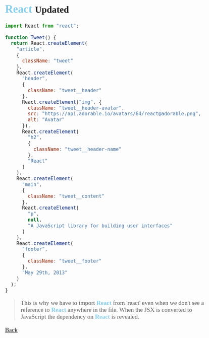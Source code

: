 <head>
  <link 
      rel="stylesheet" 
      type="text/css" 
      media="all" 
      href="./color.css"/>
  <link 
      rel="stylesheet" 
      type="text/css" 
      media="all" 
      href="./CSS.css"/>
  <link 
      href="https://fonts.googleapis.com/css?family=Fira+Mono:500&display=swap" 
      rel="stylesheet">

<style> 

html>body, p {
  font-family: ubuntu;
  font-size: 1.1em;
  text-shadow:none;
}
h2>code, p>code, li>code, div>code {
    background-color: #09A;
    border-radius: 7px;
    box-shadow: 
      1px 1px 1px #000,
      -1px -1px 1px #FFF,
      -1px 1px 2px #000,
      1px -1px 2px #000;
    color: #00f;
    margin: 5px;
    padding: 2px;
    font-family: 'Fira Mono', monospace;
    text-shadow:none;
    font-size:0.8em
}
body ::selection {
  /*highlighting*/
  background: transparent;
  text-shadow: 
    1px  0px 1px ,
    0px  1px 1px ,
    -1px  0px 1px ,
    0px -1px 1px ,
    0px  1px black ,
    1px  0px black ,
    -1px  0px black ,
    0px -1px black ;
  text-outline: black;  
}
.react {
  color:skyblue;
  font-weight:bolder;
}
</style>
</head>    

# <span class="react">React</span> <small>Updated</small>


``` js
import React from "react";

function Tweet() {
  return React.createElement(
    "article",
    {
      className: "tweet"
    },
    React.createElement(
      "header",
      {
        className: "tweet__header"
      },
      React.createElement("img", {
        className: "tweet__header-avatar",
        src: "https://api.adorable.io/avatars/64/react@adorable.png",
        alt: "Avatar"
      }),
      React.createElement(
        "h2",
        {
          className: "tweet__header-name"
        },
        "React"
      )
    ),
    React.createElement(
      "main",
      {
        className: "tweet__content"
      },
      React.createElement(
        "p",
        null,
        "A JavaScript library for building user interfaces"
      )
    ),
    React.createElement(
      "footer",
      {
        className: "tweet__footer"
      },
      "May 29th, 2013"
    )
  );
}

```

>This is why we have to import <span class="react">React</span> from 'react' even when we don't see a reference to <span class="react">React</span> anywhere in the file. When the JSX is converted to JavaScript the dependency on <span class="react">React</span> is revealed.

[Back](./ReactNew.md)